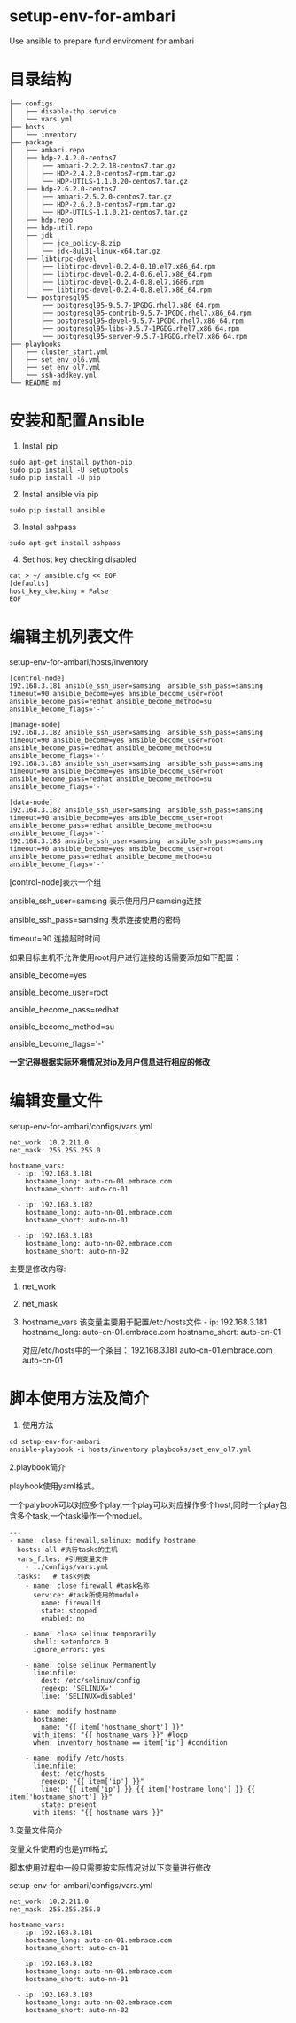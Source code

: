 
# setup-env-for-ambari
Use ansible to prepare fund enviroment for ambari 

# 目录结构
```
├── configs
│   ├── disable-thp.service
│   └── vars.yml
├── hosts
│   └── inventory
├── package
│   ├── ambari.repo
│   ├── hdp-2.4.2.0-centos7
│   │   ├── ambari-2.2.2.18-centos7.tar.gz
│   │   ├── HDP-2.4.2.0-centos7-rpm.tar.gz
│   │   └── HDP-UTILS-1.1.0.20-centos7.tar.gz
│   ├── hdp-2.6.2.0-centos7
│   │   ├── ambari-2.5.2.0-centos7.tar.gz
│   │   ├── HDP-2.6.2.0-centos7-rpm.tar.gz
│   │   └── HDP-UTILS-1.1.0.21-centos7.tar.gz
│   ├── hdp.repo
│   ├── hdp-util.repo
│   ├── jdk
│   │   ├── jce_policy-8.zip
│   │   └── jdk-8u131-linux-x64.tar.gz
│   ├── libtirpc-devel
│   │   ├── libtirpc-devel-0.2.4-0.10.el7.x86_64.rpm
│   │   ├── libtirpc-devel-0.2.4-0.6.el7.x86_64.rpm
│   │   ├── libtirpc-devel-0.2.4-0.8.el7.i686.rpm
│   │   └── libtirpc-devel-0.2.4-0.8.el7.x86_64.rpm
│   └── postgresql95
│       ├── postgresql95-9.5.7-1PGDG.rhel7.x86_64.rpm
│       ├── postgresql95-contrib-9.5.7-1PGDG.rhel7.x86_64.rpm
│       ├── postgresql95-devel-9.5.7-1PGDG.rhel7.x86_64.rpm
│       ├── postgresql95-libs-9.5.7-1PGDG.rhel7.x86_64.rpm
│       └── postgresql95-server-9.5.7-1PGDG.rhel7.x86_64.rpm
├── playbooks
│   ├── cluster_start.yml
│   ├── set_env_ol6.yml
│   ├── set_env_ol7.yml
│   └── ssh-addkey.yml
└── README.md
```

# 安装和配置Ansible
1. Install pip
```
sudo apt-get install python-pip
sudo pip install -U setuptools
sudo pip install -U pip
```
2. Install ansible via pip
```
sudo pip install ansible
```
3. Install sshpass
```
sudo apt-get install sshpass
```
4. Set host key checking disabled
```
cat > ~/.ansible.cfg << EOF
[defaults]
host_key_checking = False
EOF
```
# 编辑主机列表文件

setup-env-for-ambari/hosts/inventory

```
[control-node]
192.168.3.181 ansible_ssh_user=samsing  ansible_ssh_pass=samsing timeout=90 ansible_become=yes ansible_become_user=root ansible_become_pass=redhat ansible_become_method=su ansible_become_flags='-'

[manage-node]
192.168.3.182 ansible_ssh_user=samsing  ansible_ssh_pass=samsing timeout=90 ansible_become=yes ansible_become_user=root ansible_become_pass=redhat ansible_become_method=su ansible_become_flags='-'
192.168.3.183 ansible_ssh_user=samsing  ansible_ssh_pass=samsing timeout=90 ansible_become=yes ansible_become_user=root ansible_become_pass=redhat ansible_become_method=su ansible_become_flags='-'

[data-node]
192.168.3.182 ansible_ssh_user=samsing  ansible_ssh_pass=samsing timeout=90 ansible_become=yes ansible_become_user=root ansible_become_pass=redhat ansible_become_method=su ansible_become_flags='-'
192.168.3.183 ansible_ssh_user=samsing  ansible_ssh_pass=samsing timeout=90 ansible_become=yes ansible_become_user=root ansible_become_pass=redhat ansible_become_method=su ansible_become_flags='-'
```

[control-node]表示一个组

ansible_ssh_user=samsing 表示使用用户samsing连接

ansible_ssh_pass=samsing 表示连接使用的密码

timeout=90 连接超时时间

如果目标主机不允许使用root用户进行连接的话需要添加如下配置：

ansible_become=yes 

ansible_become_user=root 

ansible_become_pass=redhat 

ansible_become_method=su 

ansible_become_flags='-'

**一定记得根据实际环境情况对ip及用户信息进行相应的修改**

# 编辑变量文件

setup-env-for-ambari/configs/vars.yml

    net_work: 10.2.211.0
    net_mask: 255.255.255.0
    
    hostname_vars:
      - ip: 192.168.3.181
        hostname_long: auto-cn-01.embrace.com
        hostname_short: auto-cn-01
    
      - ip: 192.168.3.182
        hostname_long: auto-nn-01.embrace.com
        hostname_short: auto-nn-01
    
      - ip: 192.168.3.183
        hostname_long: auto-nn-02.embrace.com
        hostname_short: auto-nn-02
    

主要是修改内容:

1. net_work
2. net_mask
3. hostname_vars
   该变量主要用于配置/etc/hosts文件
         - ip: 192.168.3.181
           hostname_long: auto-cn-01.embrace.com
           hostname_short: auto-cn-01
       
   对应/etc/hosts中的一个条目： 192.168.3.181 auto-cn-01.embrace.com auto-cn-01


# 脚本使用方法及简介

1. 使用方法

```
cd setup-env-for-ambari
ansible-playbook -i hosts/inventory playbooks/set_env_ol7.yml
```

2.playbook简介

playbook使用yaml格式。

一个palybook可以对应多个play,一个play可以对应操作多个host,同时一个play包含多个task,一个task操作一个moduel。

```
---
- name: close firewall,selinux; modify hostname
  hosts: all #执行tasks的主机
  vars_files: #引用变量文件
    - ../configs/vars.yml  
  tasks:   # task列表
    - name: close firewall #task名称
      service: #task所使用的module
        name: firewalld
        state: stopped
        enabled: no

    - name: close selinux temporarily
      shell: setenforce 0
      ignore_errors: yes

    - name: colse selinux Permanently
      lineinfile:
        dest: /etc/selinux/config
        regexp: 'SELINUX='
        line: 'SELINUX=disabled'

    - name: modify hostname
      hostname:
        name: "{{ item['hostname_short'] }}"
      with_items: "{{ hostname_vars }}" #loop
      when: inventory_hostname == item['ip'] #condition

    - name: modify /etc/hosts
      lineinfile:
        dest: /etc/hosts
        regexp: "{{ item['ip'] }}"
        line: "{{ item['ip'] }} {{ item['hostname_long'] }} {{ item['hostname_short'] }}"
        state: present
      with_items: "{{ hostname_vars }}"
```

3.变量文件简介

变量文件使用的也是yml格式

脚本使用过程中一般只需要按实际情况对以下变量进行修改

setup-env-for-ambari/configs/vars.yml

```
net_work: 10.2.211.0
net_mask: 255.255.255.0

hostname_vars:
  - ip: 192.168.3.181
    hostname_long: auto-cn-01.embrace.com
    hostname_short: auto-cn-01

  - ip: 192.168.3.182
    hostname_long: auto-nn-01.embrace.com
    hostname_short: auto-nn-01

  - ip: 192.168.3.183
    hostname_long: auto-nn-02.embrace.com
    hostname_short: auto-nn-02
```

